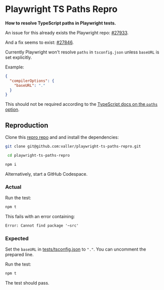 # Playwright TS Paths Repro

**How to resolve TypeScript paths in Playwright tests.**

An issue for this already exists the Playwright repo: [#27933](https://github.com/microsoft/playwright/issues/27933).

And a fix seems to exist: [#27846](https://github.com/microsoft/playwright/pull/27846).

Currently Playwright won't resolve `paths` in `tsconfig.json` unless `baseURL` is set explicitly.

Example:

```json
{
  "compilerOptions": {
    "baseURL": "."
  }
}
```

This should not be required according to the [TypeScript docs on the `paths` option](https://www.typescriptlang.org/tsconfig#paths).

## Reproduction

Clone this [repro repo](https://github.com/valler/playwright-ts-paths-repro) and and install the dependencies:

```sh
git clone git@github.com:valler/playwright-ts-paths-repro.git
```

```sh
 cd playwright-ts-paths-repro
```

```sh
npm i
```

Alternatively, start a GitHub Codespace.

### Actual

Run the test:

```sh
npm t
```

This fails with an error containing:

```txt
Error: Cannot find package '~src'
```

### Expected

Set the `baseURL` in [tests/tsconfig.json](tests/tsconfig.json) to `"."`. You can uncomment the prepared line.

Run the test:

```sh
npm t
```

The test should pass.
